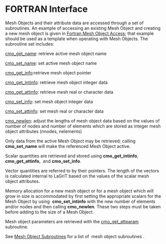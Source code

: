 
# FORTRAN Interface

Mesh Objects and their attribute data are accessed through a set of subroutines. An
example of accessing an existing Mesh Object and creating a new mesh
object is given in [Fortran Mesh Object Access](accessing.md); that example should
be used as a template when operating with Mesh Objects. The subroutine
set includes:


[cmo_get_name](meshob.md#cmo_get_name): retrieve active mesh object
name

[cmo_set_name](meshob.md#cmo_set_name): set active mesh object name

[cmo_get_info](meshob.md#cmo_get_info):retrieve mesh object pointer

[cmo_get_intinfo](meshob.md#cmo_get_intinfo): retrieve mesh object
integer data

[cmo_get_attinfo](meshob.md#cmo_get_attinfo): retrieve mesh real or
character data

[cmo_set_info](meshob.md#cmo_set_info): set mesh object integer data

[cmo_set_attinfo](meshob.md#cmo_set_attinfo): set mesh real or
character data

[cmo_newlen](meshob.md#cmo_newlen): adjust the lengths of mesh object
data based on the values of number of nodes and number of elements which
are stored as integer mesh object attributes (nnodes, nelements)

Only data from the active Mesh Object may be retrieved; calling
**cmo_set_name** will make the referenced Mesh Object active. 

Scalar quantities are retrieved and stored using **cmo_get_intinfo**,
**cmo_get_attinfo**,  and **cmo_set_info**. 

Vector quantities are referred to by their pointers. The length of the vectors is calculated
internal to LaGriT based on the values of the scalar mesh object
attributes. 

Memory allocation for a new mesh object or for a mesh object
which will grow in size is accommodated by first setting the appropriate
scalars for the Mesh Object by using  **cmo_set_intinfo** with the new
number of elements and/or nodes and then calling **cmo_newlen**. These
two steps must be taken before adding to the size of a Mesh Object.


Mesh object parameters are retrieved with the [cmo_get_attparam](meshob.md#cmo_get_attparam) subroutine.

See [Mesh Object Subroutines](meshob.md) for a list of  mesh object subroutines .
